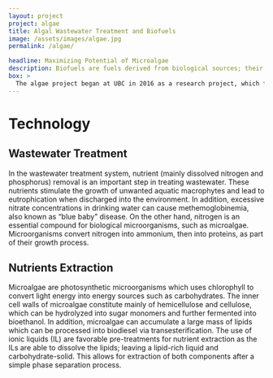 ```yaml
---
layout: project
project: algae
title: Algal Wastewater Treatment and Biofuels
image: /assets/images/algae.jpg
permalink: /algae/

headline: Maximizing Potential of Microalgae
description: Biofuels are fuels derived from biological sources; their renewable nature makes them a promising alternative to fossil fuels. Since the 1950s, algae has been commercially cultivated (mainly for pharmaceutical products) and  recently gained attention as a potential biofuel source. However, due to the price of production, it creates a big limitation for the utilization of algae biofuels.  Join us as we work to offset the production cost of algae biofuels by combining algae growth with wastewater treatment and simultaneously extracting carbohydrates and lipids to produce two different types of biofuels.
box: >
  The algae project began at UBC in 2016 as a research project, which focused on the design of a cost-efficient photobioreactor using bioluminescent algae strains. Since the summer of 2017, the focus shifted to the growth and extraction processes; we wanted to combine the different uses of microalgae to maximize production. Algae is one of many feedstocks used to produce biofuels from biomass, as well as a medium used for wastewater treatment to reduce the nitrogen content in secondary effluents. Currently, two types of biofuels can be extracted from algae; biodiesel and bioethanol. Cytosolic lipid bodies contain substantial amounts of triacylglycerides (TAG), which can then be processed into biodiesel via transesterification. Monomeric sugars from carbohydrates can be fermented into bioethanol. Our project aims to combine all three usages of microalgae (reduction of nitrogen content in wastewater, production of biodiesel, and production of bioethanol) into one process. This way, we offset the production cost of algae biofuels by maximizing products.
---
```


# Technology

## Wastewater Treatment
In the wastewater treatment system, nutrient (mainly dissolved nitrogen and phosphorus) removal is an important step in treating wastewater. These nutrients stimulate the growth of unwanted aquatic macrophytes and lead to eutrophication when discharged into the environment. In addition, excessive nitrate concentrations in drinking water can cause methemoglobinemia, also known as “blue baby” disease. On the other hand, nitrogen is an essential compound for biological microorganisms, such as microalgae. Microorganisms convert nitrogen into ammonium, then into proteins, as part of their growth process. 

## Nutrients Extraction
Microalgae are photosynthetic microorganisms which uses chlorophyll to convert light energy into energy sources such as carbohydrates. The inner cell walls of microalgae constitute mainly of hemicellulose and cellulose, which can be hydrolyzed into sugar monomers and further fermented into bioethanol. In addition, microalgae can accumulate a large mass of lipids which can be processed into biodiesel via transesterification. The use of ionic liquids (IL) are favorable pre-treatments for nutrient extraction as the ILs are able to dissolve the lipids; leaving a lipid-rich liquid and carbohydrate-solid. This allows for extraction of both components after a simple phase separation process.
